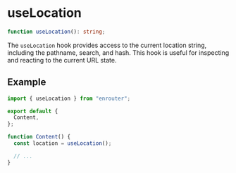 # useLocation

```ts
function useLocation(): string;
```

The `useLocation` hook provides access to the current location string, including the pathname, search, and hash.
This hook is useful for inspecting and reacting to the current URL state.

## Example

```ts
import { useLocation } from "enrouter";

export default {
  Content,
};

function Content() {
  const location = useLocation();

  // ...
}
```
